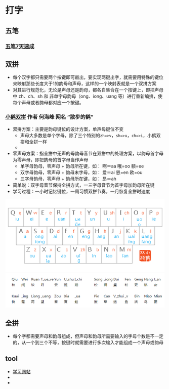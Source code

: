 # 打字

## 五笔

### [五笔7天速成](https://wubi.yantuz.cn/)

## 双拼

* 每个汉字都只需要两个按键即可敲出，要实现两键出字，就需要用特殊的键位来映射那些长度大于1的韵母和声母，这样的一个映射表就是一个双拼方案
* 对其进行规范化，无论是声母还是韵母，都各自集合在一个按键上，即把声母中 zh、ch、sh 和 非单字母韵母（ong、iong、uang 等）进行重新编排，使每个声母或者韵母都对应一个按键。

### [小鹤双拼](https://flypy.com/pin.html) 作者 何海峰 网名 “散步的鹤”

* 双拼方案：主要是韵母键位的设计方案，单声母键位不变
	* 声母大多数是单个字母，除了三个特别的`zh=>v`，`sh=>u`，`ch=>i`，小鹤双拼和全拼一样
	* 
* 零声母方案：指全拼中无声的母韵母音节在双拼中的处理方案，以韵母首字母为零声母，即把韵母的首字母当作声母
	-   单字母韵母，零声母 + 韵母所在键，如： 啊＝aa 哦=oo 额=ee
	-   双字母韵母，零声母 + 韵母末字母，如： 爱＝ai 恩=en 欧=ou
	-   三字母韵母，零声母 + 韵母所在键，如： 昂＝ah
* 简单说：双字母音节保持全拼方式，一三字母音节为首字母加韵母所在键
* 学习过程：一小时记忆键位，一周习惯双拼节奏，一月恢复全拼时速度


![双拼](../_static/shuanpin.png)
![双拼口诀](../_static/shuanpin_keys.png)

## 全拼

* 每个字都需要声母和韵母组成，但声母和韵母所需要输入的字母个数是不一定的，从一个到三个不等，按键时就需要进行多次输入才能组成一个声母或韵母

## tool

* [学习网站](https://api.ihint.me/shuang/)
* [](https://dazi.91xjr.com/typing/train/shuang.html)
* [](https://www.wubidz.cn/)